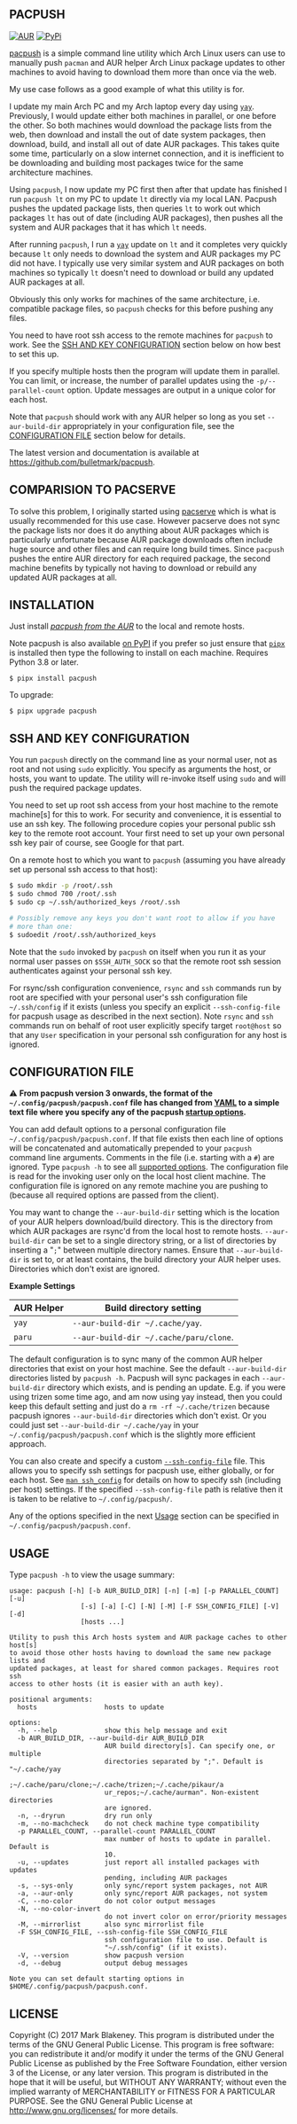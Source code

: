 ## PACPUSH
[![AUR](https://img.shields.io/aur/version/pacpush)](https://aur.archlinux.org/packages/pacpush/)
[![PyPi](https://img.shields.io/pypi/v/pacpush)](https://pypi.org/project/pacpush/)

[pacpush](http://github.com/bulletmark/pacpush) is a simple command line
utility which Arch Linux users can use to manually push `pacman` and AUR
helper Arch Linux package updates to other machines to avoid having to
download them more than once via the web.

My use case follows as a good example of what this utility is for.

I update my main Arch PC and my Arch laptop every day using
[`yay`](https://github.com/Jguer/yay). Previously, I would update either
both machines in parallel, or one before the other. So both machines
would download the package lists from the web, then download and install
the out of date system packages, then download, build, and install all
out of date AUR packages. This takes quite some time, particularly on a
slow internet connection, and it is inefficient to be downloading and
building most packages twice for the same architecture machines.

Using `pacpush`, I now update my PC first then after that update has
finished I run `pacpush lt` on my PC to update `lt` directly via my
local LAN. Pacpush pushes the updated package lists, then queries `lt`
to work out which packages `lt` has out of date (including AUR
packages), then pushes all the system and AUR packages that it has which
`lt` needs.

After running `pacpush`, I run a [`yay`](https://github.com/Jguer/yay)
update on `lt` and it completes very quickly because `lt` only needs to
download the system and AUR packages my PC did not have. I typically use
very similar system and AUR packages on both machines so typically `lt`
doesn't need to download or build any updated AUR packages at all.

Obviously this only works for machines of the same architecture, i.e.
compatible package files, so `pacpush` checks for this before pushing any
files.

You need to have root ssh access to the remote machines for `pacpush` to
work. See the [SSH AND KEY CONFIGURATION](#ssh-and-key-configuration)
section below on how best to set this up.

If you specify multiple hosts then the program will update them in
parallel. You can limit, or increase, the number of parallel updates
using the `-p/--parallel-count` option. Update messages are output in a
unique color for each host.

Note that `pacpush` should work with any AUR helper so long as you set
`--aur-build-dir` appropriately in your configuration file, see the
[CONFIGURATION FILE](#configuration-file) section below for details.

The latest version and documentation is available at
https://github.com/bulletmark/pacpush.

## COMPARISION TO PACSERVE

To solve this problem, I originally started using
[pacserve](https://aur.archlinux.org/packages/pacserve/) which is what
is usually recommended for this use case. However pacserve does not sync
the package lists nor does it do anything about AUR packages which is
particularly unfortunate because AUR package downloads often include
huge source and other files and can require long build times. Since
`pacpush` pushes the entire AUR directory for each required package, the
second machine benefits by typically not having to download or rebuild
any updated AUR packages at all.

## INSTALLATION

Just install [_pacpush from the
AUR_](https://aur.archlinux.org/packages/pacpush/) to the local and
remote hosts.

Note pacpush is also available [on
PyPI](https://pypi.org/project/pacpush/) if you prefer so just ensure
that [`pipx`](https://pypa.github.io/pipx/) is installed then type the
following to install on each machine. Requires Python 3.8 or later.

```
$ pipx install pacpush
```

To upgrade:

```
$ pipx upgrade pacpush
```

## SSH AND KEY CONFIGURATION

You run `pacpush` directly on the command line as your normal user, not
as root and not using `sudo` explicitly. You specify as arguments the
host, or hosts, you want to update. The utility will re-invoke itself
using `sudo` and will push the required package updates.

You need to set up root ssh access from your host machine to the remote
machine[s] for this to work. For security and convenience, it is
essential to use an ssh key. The following procedure copies your
personal public ssh key to the remote root account. Your first need to
set up your own personal ssh key pair of course, see Google for that
part.

On a remote host to which you want to `pacpush` (assuming you have
already set up personal ssh access to that host):

```bash
$ sudo mkdir -p /root/.ssh
$ sudo chmod 700 /root/.ssh
$ sudo cp ~/.ssh/authorized_keys /root/.ssh

# Possibly remove any keys you don't want root to allow if you have
# more than one:
$ sudoedit /root/.ssh/authorized_keys
```

Note that the `sudo` invoked by `pacpush` on itself when you run it as
your normal user passes on `$SSH_AUTH_SOCK` so that the remote root ssh
session authenticates against your personal ssh key.

For rsync/ssh configuration convenience, `rsync` and `ssh` commands run
by root are specified with your personal user's ssh configuration file
`~/.ssh/config` if it exists (unless you specify an explicit
`--ssh-config-file` for pacpush usage as described in the next section).
Note `rsync` and `ssh` commands run on behalf of root user explicitly
specify target `root@host` so that any `User` specification in your
personal ssh configuration for any host is ignored.

## CONFIGURATION FILE

:warning: __From pacpush version 3 onwards, the format of the
`~/.config/pacpush/pacpush.conf` file has changed
from [YAML](https://yaml.org/) to a simple text file where you
specify any of the pacpush [startup options](#usage).__

You can add default options to a personal configuration file
`~/.config/pacpush/pacpush.conf`. If that file exists then each line of
options will be concatenated and automatically prepended to your
`pacpush` command line arguments. Comments in the file (i.e. starting
with a `#`) are ignored. Type `pacpush -h` to see all [supported
options](#usage). The configuration file is read for the invoking user
only on the local host client machine. The configuration file is ignored
on any remote machine you are pushing to (because all required options
are passed from the client).

You may want to change the `--aur-build-dir` setting which is the
location of your AUR helpers download/build directory. This is the
directory from which AUR packages are rsync'd from the local host to
remote hosts. `--aur-build-dir` can be set to a single directory string,
or a list of directories by inserting a "`;`" between multiple directory
names. Ensure that `--aur-build-dir` is set to, or at least contains,
the build directory your AUR helper uses. Directories which don't exist
are ignored.

**Example Settings**

AUR Helper | Build directory setting
---------- | -----------------------
`yay` | `--aur-build-dir ~/.cache/yay`.
`paru` | `--aur-build-dir ~/.cache/paru/clone`.

The default configuration is to sync many of the common AUR helper
directories that exist on your host machine. See the default
`--aur-build-dir` directories listed by `pacpush -h`. Pacpush will sync
packages in each `--aur-build-dir` directory which exists, and is
pending an update. E.g. if you were using trizen some time ago, and am
now using yay instead, then you could keep this default setting and just
do a `rm -rf ~/.cache/trizen` because pacpush ignores `--aur-build-dir`
directories which don't exist. Or you could just set `--aur-build-dir
~/.cache/yay` in your `~/.config/pacpush/pacpush.conf` which is the
slightly more efficient approach.

You can also create and specify a custom
[`--ssh-config-file`](https://linux.die.net/man/5/ssh_config) file. This
allows you to specify ssh settings for pacpush use, either globally, or
for each host. See [`man
ssh_config`](https://linux.die.net/man/5/ssh_config) for details on how
to specify ssh (including per host) settings. If the specified
`--ssh-config-file` path is relative then it is taken to be relative to
`~/.config/pacpush/`.

Any of the options specified in the next [Usage](#usage) section can be
specified in `~/.config/pacpush/pacpush.conf`.

## USAGE

Type `pacpush -h` to view the usage summary:

```
usage: pacpush [-h] [-b AUR_BUILD_DIR] [-n] [-m] [-p PARALLEL_COUNT] [-u]
                  [-s] [-a] [-C] [-N] [-M] [-F SSH_CONFIG_FILE] [-V] [-d]
                  [hosts ...]

Utility to push this Arch hosts system and AUR package caches to other host[s]
to avoid those other hosts having to download the same new package lists and
updated packages, at least for shared common packages. Requires root ssh
access to other hosts (it is easier with an auth key).

positional arguments:
  hosts                 hosts to update

options:
  -h, --help            show this help message and exit
  -b AUR_BUILD_DIR, --aur-build-dir AUR_BUILD_DIR
                        AUR build directory[s]. Can specify one, or multiple
                        directories separated by ";". Default is "~/.cache/yay
                        ;~/.cache/paru/clone;~/.cache/trizen;~/.cache/pikaur/a
                        ur_repos;~/.cache/aurman". Non-existent directories
                        are ignored.
  -n, --dryrun          dry run only
  -m, --no-machcheck    do not check machine type compatibility
  -p PARALLEL_COUNT, --parallel-count PARALLEL_COUNT
                        max number of hosts to update in parallel. Default is
                        10.
  -u, --updates         just report all installed packages with updates
                        pending, including AUR packages
  -s, --sys-only        only sync/report system packages, not AUR
  -a, --aur-only        only sync/report AUR packages, not system
  -C, --no-color        do not color output messages
  -N, --no-color-invert
                        do not invert color on error/priority messages
  -M, --mirrorlist      also sync mirrorlist file
  -F SSH_CONFIG_FILE, --ssh-config-file SSH_CONFIG_FILE
                        ssh configuration file to use. Default is
                        "~/.ssh/config" (if it exists).
  -V, --version         show pacpush version
  -d, --debug           output debug messages

Note you can set default starting options in
$HOME/.config/pacpush/pacpush.conf.
```

## LICENSE

Copyright (C) 2017 Mark Blakeney. This program is distributed under the
terms of the GNU General Public License.
This program is free software: you can redistribute it and/or modify it
under the terms of the GNU General Public License as published by the
Free Software Foundation, either version 3 of the License, or any later
version.
This program is distributed in the hope that it will be useful, but
WITHOUT ANY WARRANTY; without even the implied warranty of
MERCHANTABILITY or FITNESS FOR A PARTICULAR PURPOSE. See the GNU General
Public License at <http://www.gnu.org/licenses/> for more details.

<!-- vim: se ai syn=markdown: -->
